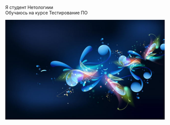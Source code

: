 Я студент Нетологиии  
Обучаюсь на курсе Тестирование ПО  

![img](https://github.com/Helga52/Zadanie3/blob/main/images/2023-07-03%20225410.png)

